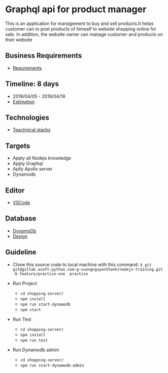 # Graphql api for product manager

This is an application for management to buy and sell products.It helps customer can to post products of himself to website shopping online for sale. In addition, the website owner can manage customer and products on their website

## Business Requirements

* [Requirements](https://docs.google.com/document/d/1KFMWwJu-aTpBhJU1pQspA0YGzDVfGpEfnDTnZbZo4Fs/edit?usp=sharingß)

## Timeline: 8 days

* 2019/04/05 - 2019/04/19
* [Estimation](https://docs.google.com/document/d/1lXQaP18IW3Wso9RiUkCa1NCpjs9OkmAWHHXUK3_4Xnk/edit?usp=sharing)

## Technologies

* [Teachnical stacks](https://docs.google.com/document/d/15ynPRoQcIS3yjilH7DWcc2SQR5uUcyZ_V4RVkveygCI/edit?usp=sharing)

## Targets

* Apply all Nodejs knowledge
* Apply Graphql
* Aplly Apollo server
* Dynamodb

## Editor

* [VSCode](https://code.visualstudio.com/)

## Database

* [DynamoDb](https://aws.amazon.com/dynamodb/)
* [Design](https://docs.google.com/spreadsheets/d/1zD81t7Ih-47wXS8uljcX8A0T0CAQzxBgCoO0KqpquV0/edit?usp=sharing)

## Guideline

* Clone this source code to local machine with this command:
`$ git git@gitlab.asoft-python.com:g-vuongnguyenthanh/nodejs-training.git -b feature/practice-one  practice`

* Run Project
  * `cd shopping-server/`
  * `npm install`
  * `npm run start-dynamodb`
  * `npm start`

* Run Test
  * `cd shopping-server/`
  * `npm install`
  * `npm run test`

* Run Dynamodb admin
  * `cd shopping-server/`
  * `npm run start-dynamodb-admin`